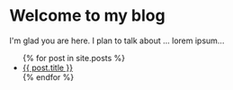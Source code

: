 # Welcome to my blog

I'm glad you are here. I plan to talk about ...
lorem ipsum...

<ul>
  {% for post in site.posts %}
    <li>
      <a href="https://glep93.github.io/github-pages-with-jekyll{{ post.url }}">{{ post.title }}</a>
    </li>
  {% endfor %}
</ul>
